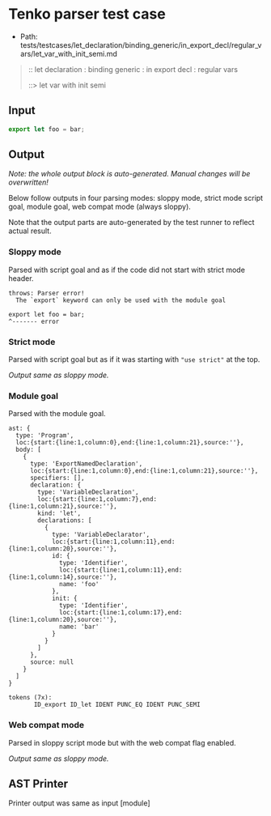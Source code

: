 # Tenko parser test case

- Path: tests/testcases/let_declaration/binding_generic/in_export_decl/regular_vars/let_var_with_init_semi.md

> :: let declaration : binding generic : in export decl : regular vars
>
> ::> let var with init semi

## Input

`````js
export let foo = bar;
`````

## Output

_Note: the whole output block is auto-generated. Manual changes will be overwritten!_

Below follow outputs in four parsing modes: sloppy mode, strict mode script goal, module goal, web compat mode (always sloppy).

Note that the output parts are auto-generated by the test runner to reflect actual result.

### Sloppy mode

Parsed with script goal and as if the code did not start with strict mode header.

`````
throws: Parser error!
  The `export` keyword can only be used with the module goal

export let foo = bar;
^------- error
`````

### Strict mode

Parsed with script goal but as if it was starting with `"use strict"` at the top.

_Output same as sloppy mode._

### Module goal

Parsed with the module goal.

`````
ast: {
  type: 'Program',
  loc:{start:{line:1,column:0},end:{line:1,column:21},source:''},
  body: [
    {
      type: 'ExportNamedDeclaration',
      loc:{start:{line:1,column:0},end:{line:1,column:21},source:''},
      specifiers: [],
      declaration: {
        type: 'VariableDeclaration',
        loc:{start:{line:1,column:7},end:{line:1,column:21},source:''},
        kind: 'let',
        declarations: [
          {
            type: 'VariableDeclarator',
            loc:{start:{line:1,column:11},end:{line:1,column:20},source:''},
            id: {
              type: 'Identifier',
              loc:{start:{line:1,column:11},end:{line:1,column:14},source:''},
              name: 'foo'
            },
            init: {
              type: 'Identifier',
              loc:{start:{line:1,column:17},end:{line:1,column:20},source:''},
              name: 'bar'
            }
          }
        ]
      },
      source: null
    }
  ]
}

tokens (7x):
       ID_export ID_let IDENT PUNC_EQ IDENT PUNC_SEMI
`````


### Web compat mode

Parsed in sloppy script mode but with the web compat flag enabled.

_Output same as sloppy mode._

## AST Printer

Printer output was same as input [module]
